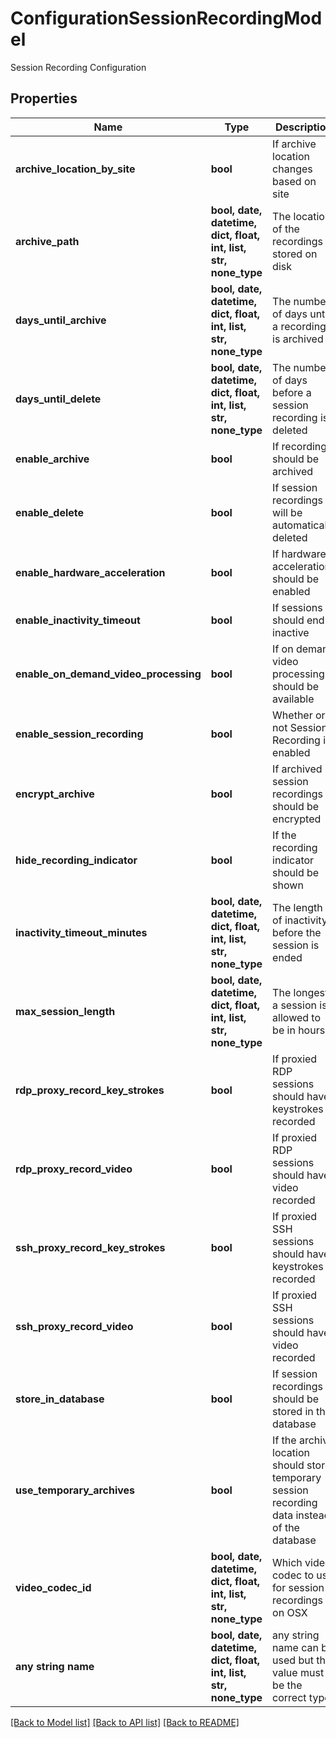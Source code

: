# ConfigurationSessionRecordingModel

Session Recording Configuration

## Properties
Name | Type | Description | Notes
------------ | ------------- | ------------- | -------------
**archive_location_by_site** | **bool** | If archive location changes based on site | [optional] 
**archive_path** | **bool, date, datetime, dict, float, int, list, str, none_type** | The location of the recordings stored on disk | [optional] 
**days_until_archive** | **bool, date, datetime, dict, float, int, list, str, none_type** | The number of days until a recording is archived | [optional] 
**days_until_delete** | **bool, date, datetime, dict, float, int, list, str, none_type** | The number of days before a session recording is deleted | [optional] 
**enable_archive** | **bool** | If recordings should be archived | [optional] 
**enable_delete** | **bool** | If session recordings will be automatically deleted | [optional] 
**enable_hardware_acceleration** | **bool** | If hardware acceleration should be enabled | [optional] 
**enable_inactivity_timeout** | **bool** | If sessions should end if inactive | [optional] 
**enable_on_demand_video_processing** | **bool** | If on demand video processing should be available | [optional] 
**enable_session_recording** | **bool** | Whether or not Session Recording is enabled | [optional] 
**encrypt_archive** | **bool** | If archived session recordings should be encrypted | [optional] 
**hide_recording_indicator** | **bool** | If the recording indicator should be shown | [optional] 
**inactivity_timeout_minutes** | **bool, date, datetime, dict, float, int, list, str, none_type** | The length of inactivity before the session is ended | [optional] 
**max_session_length** | **bool, date, datetime, dict, float, int, list, str, none_type** | The longest a session is allowed to be in hours | [optional] 
**rdp_proxy_record_key_strokes** | **bool** | If proxied RDP sessions should have keystrokes recorded | [optional] 
**rdp_proxy_record_video** | **bool** | If proxied RDP sessions should have video recorded | [optional] 
**ssh_proxy_record_key_strokes** | **bool** | If proxied SSH sessions should have keystrokes recorded | [optional] 
**ssh_proxy_record_video** | **bool** | If proxied SSH sessions should have video recorded | [optional] 
**store_in_database** | **bool** | If session recordings should be stored in the database | [optional] 
**use_temporary_archives** | **bool** | If the archive location should store temporary session recording data instead of the database | [optional] 
**video_codec_id** | **bool, date, datetime, dict, float, int, list, str, none_type** | Which video codec to use for session recordings on OSX | [optional] 
**any string name** | **bool, date, datetime, dict, float, int, list, str, none_type** | any string name can be used but the value must be the correct type | [optional]

[[Back to Model list]](../README.md#documentation-for-models) [[Back to API list]](../README.md#documentation-for-api-endpoints) [[Back to README]](../README.md)



